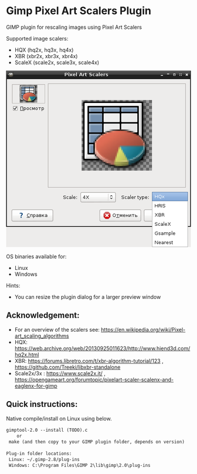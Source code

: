 Gimp Pixel Art Scalers Plugin
===========

GIMP plugin for rescaling images using Pixel Art Scalers

Supported image scalers:
 * HQX (hq2x, hq3x, hq4x)
 * XBR (xbr2x, xbr3x, xbr4x)
 * ScaleX (scale2x, scale3x, scale4x)

![GIMP Image Editor using Pixel Art Scalers Plugin](https://raw.githubusercontent.com/bbbbbr/gimp-plugin-pixel-art-scalers/master/info/gimp-plugin-pixel-art-scalers.png)


OS binaries available for:
 * Linux
 * Windows


Hints:
 * You can resize the plugin dialog for a larger preview window


## Acknowledgement:
  * For an overview of the scalers see: https://en.wikipedia.org/wiki/Pixel-art_scaling_algorithms
  * HQX: https://web.archive.org/web/20130925011623/http://www.hiend3d.com/hq2x.html
  * XBR: https://forums.libretro.com/t/xbr-algorithm-tutorial/123 , https://github.com/Treeki/libxbr-standalone
  * Scale2x/3x : https://www.scale2x.it/ , https://opengameart.org/forumtopic/pixelart-scaler-scalenx-and-eaglenx-for-gimp

## Quick instructions:

Native compile/install on Linux using below.

```
gimptool-2.0 --install (TODO).c
    or
 make (and then copy to your GIMP plugin folder, depends on version)

Plug-in folder locations:
 Linux: ~/.gimp-2.8/plug-ins
 Windows: C:\Program Files\GIMP 2\lib\gimp\2.0\plug-ins

```

